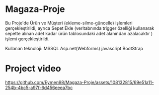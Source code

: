 # Magaza-Proje

Bu Proje'de Ürün ve Müşteri (ekleme-silme-güncelle) işlemleri gerçekleştirildi,
ayrıca Sepet Ekle (veritabnında trigger özelliği kullanarak sepette alınan adet kadar ürün tablosundaki adet alanından azalacaktır ) işlemi gerçekleştirildi.

Kullanan teknoloji: MSSQL Asp.net(Webforms) javascript BootStrap

# Project video

https://github.com/Eymen98/Magaza-Proje/assets/108132815/69e51a11-254b-4bc5-a97f-6d456eeea7bc

